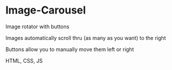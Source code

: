 # Image-Carousel

Image rotator with buttons

Images automatically scroll thru (as many as you want) to the right

Buttons allow you to manually move them left or right

HTML, CSS, JS
